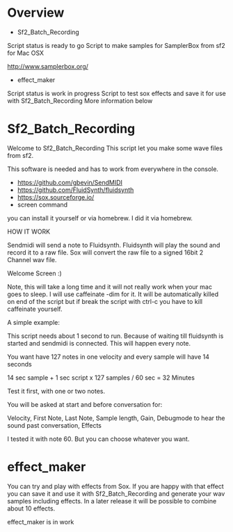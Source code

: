 # Overview
- Sf2_Batch_Recording

Script status is ready to go
Script to make samples for SamplerBox from sf2 for Mac OSX

http://www.samplerbox.org/

- effect_maker

Script status is work in progress
Script to test sox effects and save it for use with Sf2_Batch_Recording
More information below

# Sf2_Batch_Recording 
Welcome to Sf2_Batch_Recording 
This script let you make some wave files from sf2.

This software is needed and has to work from everywhere in the console.

- https://github.com/gbevin/SendMIDI
- https://github.com/FluidSynth/fluidsynth
- https://sox.sourceforge.io/
- screen command

you can install it yourself or via homebrew. I did it via homebrew.

HOW IT WORK

Sendmidi will send a note to Fluidsynth. Fluidsynth will play the sound and record it to a 
raw file. Sox will convert the raw file to a signed 16bit 2 Channel wav file.



Welcome Screen :)

Note, this will take a long time and it will not really work when your mac goes to sleep.
I will use caffeinate -dim for it. It will be automatically killed on end of the script 
but if break the script with ctrl-c you have to kill caffeinate yourself.


A simple example:
 
This script needs about 1 second to run. Because of waiting till fluidsynth is started
and sendmidi is connected. This will happen every note.

You want have 127 notes in one velocity and every sample will have 14 seconds

14 sec sample + 1 sec script x 127 samples / 60 sec = 32 Minutes

Test it first, with one or two notes.

You will be asked at start and before conversation for:

Velocity,
First Note,
Last Note,
Sample length, 
Gain,
Debugmode to hear the sound past conversation,
Effects

I tested it with note 60. But you can choose whatever you want.

# effect_maker

You can try and play with effects from Sox.
If you are happy with that effect you can save it and use it with Sf2_Batch_Recording and generate your wav samples including effects.
In a later release it will be possible to combine about 10 effects.

effect_maker is in work
